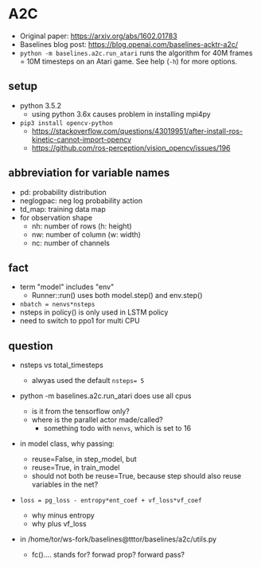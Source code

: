 # A2C

- Original paper: https://arxiv.org/abs/1602.01783
- Baselines blog post: https://blog.openai.com/baselines-acktr-a2c/
- `python -m baselines.a2c.run_atari` runs the algorithm for 40M frames = 10M timesteps on an Atari game. See help (`-h`) for more options.

## setup
* python 3.5.2
  * using python 3.6x causes problem in installing mpi4py
* `pip3 install opencv-python`
  * https://stackoverflow.com/questions/43019951/after-install-ros-kinetic-cannot-import-opencv
  * https://github.com/ros-perception/vision_opencv/issues/196

## abbreviation for variable names
* pd: probability distribution
* neglogpac: neg log probability action
* td_map: training data map
* for observation shape
  * nh: number of rows (h: height)
  * nw: number of column (w: width)
  * nc: number of channels

## fact
* term "model" includes "env"
  * Runner::run() uses both model.step() and env.step()
* `nbatch = nenvs*nsteps`
* nsteps in policy() is only used in LSTM policy
* need to switch to ppo1 for multi CPU

## question
* nsteps  vs total_timesteps
  * alwyas used the default `nsteps= 5`

* python -m baselines.a2c.run_atari does use all cpus
  * is it from the tensorflow only?
  * where is the parallel actor made/called?
    * something todo with `nenvs`, which is set to 16

* in model class, why passing:
  * reuse=False, in step_model, but
  * reuse=True, in train_model
  * should not both be reuse=True, because step should also reuse variables in the net?

* `loss = pg_loss - entropy*ent_coef + vf_loss*vf_coef`
  * why minus entropy
  * why plus vf_loss

* in /home/tor/ws-fork/baselines@tttor/baselines/a2c/utils.py
  * fc().... stands for? forwad prop? forward pass?
